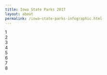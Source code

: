 ```yaml
---
title: Iowa State Parks 2017
layout: about
permalink: /iowa—state-parks-infographic.html
---
```

<html>
<body>
<script>
{
    font-family: Helvetica;
    font-size: 1.4em;
    color: white;
    text-align: center;
}
.container div:nth-child(1), div:nth-child(6) {
    background-color: #ffffff;
}
.container div:nth-child(2), div:nth-child(7) {
    background-color: #ffffff;
}
.container div:nth-child(3), div:nth-child(8) {
    background-color: #ffffff;
}
.container div:nth-child(4) {
    background-color: #ffffff;
}
.container div:nth-child(5) {
    background-color: #ffffff;
}
</script>
<!doctype html>
<body>
<div class="container">
    <div>1</div>
    <div>2</div>
    <div>3</div>
    <div>4</div>
    <div>5</div>
    <div>6</div>
    <div>7</div>
    <div>8</div>
</div>
</body>
</html>